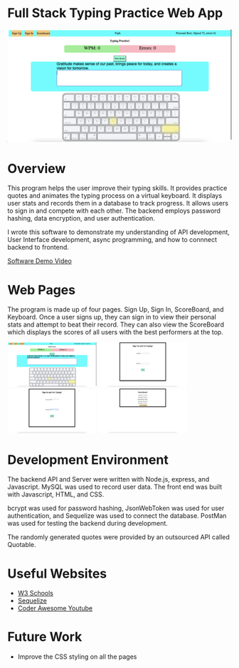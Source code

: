 # Full Stack Typing Practice Web App

<img src="./typing_frontend/readmePhotos/keyboard.png" width=800>

# Overview

This program helps the user improve their typing skills. It provides practice quotes and animates the typing process on a virtual keyboard. It displays user stats and records them in a database to track progress. It allows users to sign in and compete with each other. The backend employs password hashing, data encryption, and user authentication.

I wrote this software to demonstrate my understanding of API development, User Interface development, async programming, and how to connnect backend to frontend.

[Software Demo Video](https://us06web.zoom.us/rec/share/BWODzcFrHH9PqZtB4VEbRbeLuQzPKMSHHLl_s_jsE7-cz41UZ-M7xl4Bxhdu2UY.jHgDFf0zjY48s9Nx?startTime=1698194256000)

# Web Pages

The program is made up of four pages. Sign Up, Sign In, ScoreBoard, and Keyboard. Once a user signs up, they can sign in to view their personal stats and attempt to beat their record. They can also view the ScoreBoard which displays the scores of all users with the best performers at the top.

<img src="./typing_frontend/readmePhotos/keyboard.png" width=200>
<img src="./typing_frontend/readmePhotos/signup.png" width=200>
<img src="./typing_frontend/readmePhotos/signin.png" width=200>
<img src="./typing_frontend/readmePhotos/scoreboard.png" width=200>

# Development Environment

The backend API and Server were written with Node.js, express, and Javascript. MySQL was used to record user data. The front end was built with Javascript, HTML, and CSS.

bcrypt was used for password hashing, JsonWebToken was used for user authentication, and Sequelize was used to connect the database. PostMan was used for testing the backend during development.

The randomly generated quotes were provided by an outsourced API called Quotable.

# Useful Websites

- [W3 Schools](https://www.w3schools.com/nodejs/)
- [Sequelize](https://sequelize.org/docs/v6/getting-started/)
- [Coder Awesome Youtube](https://www.youtube.com/watch?v=38L3E-Zrswo)

# Future Work

- Improve the CSS styling on all the pages
